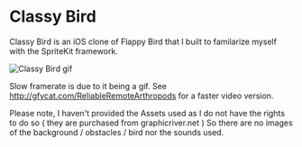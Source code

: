 # Classy Bird

Classy Bird is an iOS clone of Flappy Bird that I built to familarize myself with the SpriteKit framework.

![Classy Bird gif](http://fat.gfycat.com/ReliableRemoteArthropods.gif)

Slow framerate is due to it being a gif. See http://gfycat.com/ReliableRemoteArthropods for a faster video version.

Please note, I haven't provided the Assets used as I do not have the rights to do so ( they are purchased from graphicriver.net ) So there are no images of the background / obstacles / bird nor the sounds used.
